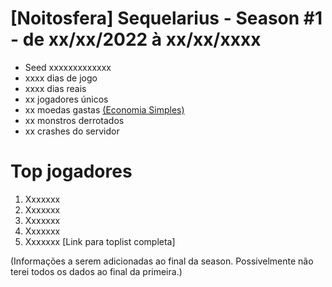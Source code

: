 # [Noitosfera] Sequelarius - Season #1 - de xx/xx/2022 à xx/xx/xxxx
- Seed xxxxxxxxxxxxx
- xxxx dias de jogo
- xxxx dias reais
- xx jogadores únicos
- xx moedas gastas [(Economia Simples)](https://github.com/otomay/Economia-Simples)
- xx monstros derrotados
- xx crashes do servidor

# Top jogadores
1. Xxxxxxx
2. Xxxxxxx
3. Xxxxxxx
4. Xxxxxxx
5. Xxxxxxx
[Link para toplist completa]

(Informações a serem adicionadas ao final da season. Possivelmente não terei todos os dados ao final da primeira.)
